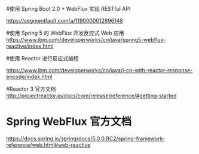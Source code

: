 #使用 Spring Boot 2.0 + WebFlux 实现 RESTful API

https://segmentfault.com/a/1190000012896148

#使用 Spring 5 的 WebFlux 开发反应式 Web 应用
https://www.ibm.com/developerworks/cn/java/spring5-webflux-reactive/index.html

#使用 Reactor 进行反应式编程

https://www.ibm.com/developerworks/cn/java/j-cn-with-reactor-response-encode/index.html

#Reactor 3 官方文档
http://projectreactor.io/docs/core/release/reference/#getting-started

# Spring WebFlux 官方文档
https://docs.spring.io/spring/docs/5.0.0.RC2/spring-framework-reference/web.html#web-reactive
